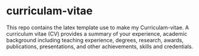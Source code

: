 # curriculam-vitae
This repo contains the latex template use to make my Curriculam-vitae.
A curriculum vitae (CV) provides a summary of your experience, academic background including teaching experience, degrees, research, awards, publications, presentations, and other achievements, skills and credentials.
